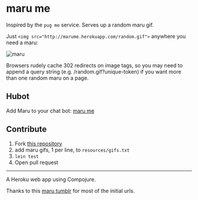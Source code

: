 # maru me

Inspired by the `pug me` service. Serves up a random maru gif.

Just `<img src="http://marume.herokuapp.com/random.gif">` anywhere you need a maru:

![maru](http://marume.herokuapp.com/random.gif)

Browsers rudely cache 302 redirects on image tags, so you may need to append a query string (e.g. /random.gif?unique-token) if you want more than one random maru on a page.

## Hubot
Add Maru to your chat bot: [maru me](https://github.com/paulhenrich/marume-bot)

## Contribute
1. Fork [this repository](https://github.com/paulhenrich/marume-server)
2. add maru gifs, 1 per line, to `resources/gifs.txt`
3. `lein test`
4. Open pull request

---

A Heroku web app using Compojure.

Thanks to this [maru tumblr](http://meowmeowmaru.tumblr.com/) for most of the initial urls.
